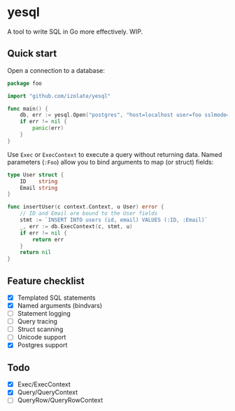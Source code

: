 # yesql

A tool to write SQL in Go more effectively. WIP.

## Quick start

Open a connection to a database:

```go
package foo

import "github.com/izolate/yesql"

func main() {
    db, err := yesql.Open("postgres", "host=localhost user=foo sslmode=disable")
    if err != nil {
        panic(err)
    }
}
```

Use `Exec` or `ExecContext` to execute a query without returning data. Named parameters (`:Foo`) allow you to bind arguments to map (or struct) fields:

```go
type User struct {
    ID    string
    Email string
}

func insertUser(c context.Context, u User) error {
    // ID and Email are bound to the User fields
    stmt := `INSERT INTO users (id, email) VALUES (:ID, :Email)`
    _, err := db.ExecContext(c, stmt, u)
    if err != nil {
        return err
    }
    return nil
}
```

## Feature checklist

- [x] Templated SQL statements
- [x] Named arguments (bindvars)
- [ ] Statement logging
- [ ] Query tracing
- [ ] Struct scanning
- [ ] Unicode support
- [x] Postgres support

## Todo

- [x] Exec/ExecContext
- [x] Query/QueryContext
- [ ] QueryRow/QueryRowContext